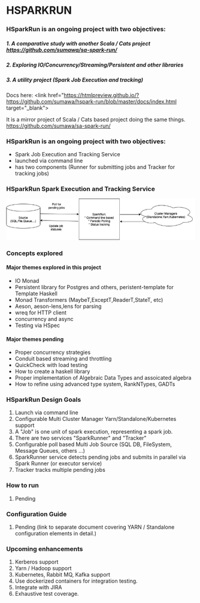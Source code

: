 # HSPARKRUN

### HSparkRun is an ongoing project with two objectives: 
##### 1. A comparative study with another Scala / Cats project https://github.com/sumawa/sa-spark-run/
##### 2. Exploring IO/Concurrency/Streaming/Persistent and other libraries  
##### 3. A utility project (Spark Job Execution and tracking)

Docs here: <link href="https://htmlpreview.github.io/?https://github.com/sumawa/hspark-run/blob/master/docs/index.html target="_blank"> 

It is a mirror project of Scala / Cats based project doing the same things.
https://github.com/sumawa/sa-spark-run/

### HSparkRun is an ongoing project with two objectives: 
* Spark Job Execution and Tracking Service
* launched via command line
* has two components (Runner for submitting jobs and Tracker for tracking jobs)

### HSparkRun Spark Execution and Tracking Service
![alt text](sparkrun.png "HSparkRun executor and Trakcing Service")

### Concepts explored

#### Major themes explored in this project
* IO Monad
* Persistent library for Postgres and others, peristent-template for Template Haskell
* Monad Transformers (MaybeT,ExceptT,ReaderT,StateT, etc)
* Aeson, aeson-lens,lens for parsing
* wreq for HTTP client
* concurrency and async
* Testing via HSpec

#### Major themes pending
* Proper concurrency strategies
* Conduit based streaming and throttling
* QuickCheck with load testing
* How to create a haskell library
* Proper implementation of Algebraic Data Types and assoicated algebra
* How to refine using advanced type system, RankNTypes, GADTs

### HSparkRun Design Goals

1. Launch via command line
2. Configurable Multi Cluster Manager Yarn/Standalone/Kubernetes support
3. A "Job" is one unit of spark execution, representing a spark job.
5. There are two services "SparkRunner" and "Tracker"
4. Configurable poll based Multi Job Source (SQL DB, FileSystem, Message Queues, others ...)
5. SparkRunner service detects pending jobs and submits in parallel via Spark Runner (or executor service)
7. Tracker tracks multiple pending jobs 

### How to run
1. Pending

### Configuration Guide
1. Pending (link to separate document covering YARN / Standalone configuration elements in detail.)

### Upcoming enhancements

1. Kerberos support
2. Yarn / Hadoop support
3. Kubernetes, Rabbit MQ, Kafka support
4. Use dockerized containers for integration testing.
5. Integrate with JIRA
6. Exhaustive test coverage.



	
